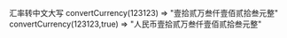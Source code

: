 汇率转中文大写
convertCurrency(123123) => "壹拾贰万叁仟壹佰贰拾叁元整"
convertCurrency(123123,true) => "人民币壹拾贰万叁仟壹佰贰拾叁元整"